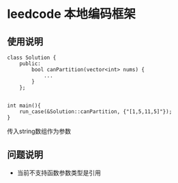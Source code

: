 # leedcode 本地编码框架
## 使用说明
```
class Solution {
    public:
        bool canPartition(vector<int> nums) {
            ...
        }
    };


int main(){
    run_case(&Solution::canPartition, {"[1,5,11,5]"});
}
```
传入string数组作为参数

## 问题说明
- 当前不支持函数参数类型是引用